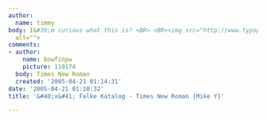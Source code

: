 ```yaml
---
author:
  name: timmy
body: I&#39;m curious what this is? <BR> <BR><img src="http://www.typophile.com/forums/messages/83/70356.jpg"
  alt="">
comments:
- author:
    name: bowfinpw
    picture: 110174
  body: Times New Roman
  created: '2005-04-21 01:14:31'
date: '2005-04-21 01:10:32'
title: '&#40;x&#41; Falke Katalog - Times New Roman {Mike Y}'

---
```

